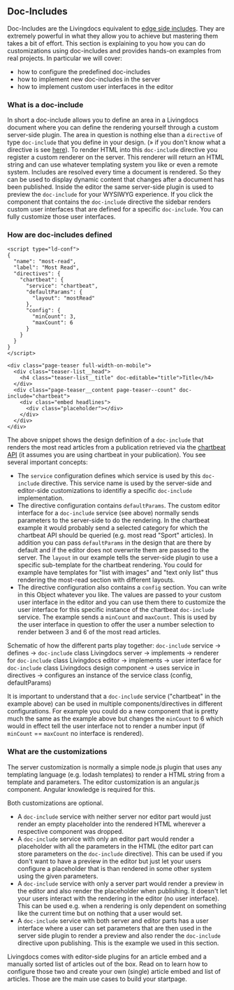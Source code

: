 ## Doc-Includes

Doc-Includes are the Livingdocs equivalent to [edge side includes](https://en.wikipedia.org/wiki/Edge_Side_Includes). They are extremely powerful in what they allow you to achieve but mastering them takes a bit of effort. This section is explaining to you how you can do customizations using doc-includes and provides hands-on examples from real projects.
In particular we will cover:
- how to configure the predefined doc-includes
- how to implement new doc-includes in the server
- how to implement custom user interfaces in the editor

### What is a doc-include

In short a doc-include allows you to define an area in a Livingdocs document where you can define the rendering yourself through a custom server-side plugin. The area in question is nothing else than a `directive` of type `doc-include` that you define in your design. (» if you don't know what a directive is see [here](../common-designs/component_config.md#directives)). To render HTML into this `doc-include` directive you register a custom renderer on the server. This renderer will return an HTML string and can use whatever templating system you like or even a remote system. Includes are resolved every time a document is rendered. So they can be used to display dynamic content that changes after a document has been published.
Inside the editor the same server-side plugin is used to preview the `doc-include` for your WYSIWYG experience. If you click the component that contains the `doc-include` directive the sidebar renders custom user interfaces that are defined for a specific `doc-include`. You can fully customize those user interfaces.

### How are doc-includes defined

```
<script type="ld-conf">
{
  "name": "most-read",
  "label": "Most Read",
  "directives": {
    "chartbeat": {
      "service": "chartbeat",
      "defaultParams": {
        "layout": "mostRead"
      },
      "config": {
        "minCount": 3,
        "maxCount": 6
      }
    }
  }
}
</script>

<div class="page-teaser full-width-on-mobile">
  <div class="teaser-list__head">
    <h4 class="teaser-list__title" doc-editable="title">Title</h4>
  </div>
  <div class="page-teaser__content page-teaser--count" doc-include="chartbeat">
    <div class="embed headlines">
      <div class="placeholder"></div>
    </div>
  </div>
</div>
```

The above snippet shows the design definition of a `doc-include` that renders the most read articles from a publication retrieved via the [chartbeat API](https://chartbeat.com/docs/api/) (it assumes you are using chartbeat in your publication).
You see several important concepts:
- The `service` configuration defines which service is used by this `doc-include` directive. This service name is used by the server-side and editor-side customizations to identifiy a specific `doc-include` implementation.
- The directive configuration contains `defaultParams`. The custom editor interface for a `doc-include` service (see above) normally sends parameters to the server-side to do the rendering. In the chartbeat example it would probably send a selected category for which the chartbeat API should be queried (e.g. most read "Sport" articles). In addition you can pass `defaultParams` in the design that are there by default and if the editor does not overwrite them are passed to the server. The `layout` in our example tells the server-side plugin to use a specific sub-template for the chartbeat rendering. You could for example have templates for "list with images" and "text only list" thus rendering the most-read section with different layouts.
- The directive configuration also contains a `config` section. You can write in this Object whatever you like. The values are passed to your custom user interface in the editor and you can use them there to customize the user interface for this specific instance of the chartbeat `doc-include` service. The example sends a `minCount` and `maxCount`. This is used by the user interface in question to offer the user a number selection to render between 3 and 6 of the most read articles.

Schematic of how the different parts play together:
`doc-include` service -> defines -> `doc-include` class
Livingdocs server -> implements -> renderer for `doc-include` class
Livingdocs editor -> implements -> user interface for `doc-include` class
Livingdocs design component -> uses service in directives -> configures an instance of the service class (config, defaultParams)

It is important to understand that a `doc-include` service ("chartbeat" in the example above) can be used in multiple components/directives in different configurations. For example you could do a new component that is pretty much the same as the example above but changes the `minCount` to 6 which would in effect tell the user interface not to render a number input (if `minCount` == `maxCount` no interface is rendered).

### What are the customizations

The server customization is normally a simple node.js plugin that uses any templating language (e.g. lodash templates) to render a HTML string from a template and parameters.
The editor customization is an angular.js component. Angular knowledge is required for this.

Both customizations are optional.
- A `doc-include` service with neither server nor editor part would just render an empty placeholder into the rendered HTML wherever a respective component was dropped.
- A `doc-include` service with only an editor part would render a placeholder with all the parameters in the HTML (the editor part can store parameters on the `doc-include` directive). This can be used if you don't want to have a preview in the editor but just let your users configure a placeholder that is than rendered in some other system using the given parameters.
- A `doc-include` service with only a server part would render a preview in the editor and also render the placeholder when publishing. It doesn't let your users interact with the rendering in the editor (no user interface). This can be used e.g. when a rendering is only dependent on something like the current time but on nothing that a user would set.
- A `doc-include` service with both server and editor parts has a user interface where a user can set parameters that are then used in the server side plugin to render a preview and also render the `doc-include` directive upon publishing. This is the example we used in this section.

Livingdocs comes with editor-side plugins for an article embed and a manually sorted list of articles out of the box. Read on to learn how to configure those two and create your own (single) article embed and list of articles. Those are the main use cases to build your startpage.
